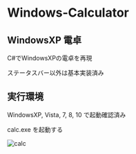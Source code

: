 # Windows-Calculator

## WindowsXP 電卓

C#でWindowsXPの電卓を再現

ステータスバー以外は基本実装済み

## 実行環境

WindowsXP, Vista, 7, 8, 10 で起動確認済み

calc.exe を起動する

![calc](https://user-images.githubusercontent.com/9031790/98640176-60f4de80-236d-11eb-99b5-ae5ee145b63d.png)
